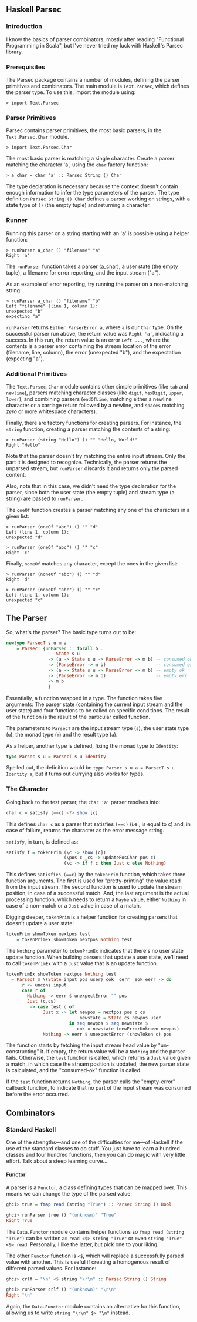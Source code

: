 ## Haskell Parsec

### Introduction

I know the basics of parser combinators, mostly after reading "Functional
Programming in Scala", but I've never tried my luck with Haskell's Parsec
library.

### Prerequisites

The Parsec package contains a number of modules, defining the parser
primitives and combinators.  The main module is `Text.Parsec`, which defines
the parser type.  To use this, import the module using:

```
> import Text.Parsec
```

### Parser Primitives

Parsec contains parser primitives, the most basic parsers, in the
`Text.Parsec.Char` module.

```
> import Text.Parsec.Char
```

The most basic parser is matching a single character.  Create a parser
matching the character 'a', using the `char` factory function:

```
> a_char = char 'a' :: Parsec String () Char
```

The type declaration is necessary because the context doesn't contain enough
information to infer the type parameters of the parser.  The type definition
`Parsec String () Char` defines a parser working on strings, with a state type
of `()` (the empty tuple) and returning a character.

### Runner

Running this parser on a string starting with an 'a' is possible using a
helper function:

```
> runParser a_char () "filename" "a"
Right 'a'
```

The `runParser` function takes a parser (a_char), a user state (the empty
tuple), a filename for error reporting, and the input stream ("a").

As an example of error reporting, try running the parser on a non-matching
string:

```
> runParser a_char () "filename" "b"
Left "filename" (line 1, column 1):
unexpected "b"
expecting "a"
```

`runParser` returns `Either ParserError a`, where `a` is our `Char` type.  On
the successful parser run above, the return value was `Right 'a'`, indicating
a success.  In this run, the return value is an error `Left ...`, where the
contents is a parser error containing the stream location of the error
(filename, line, column), the error (unexpected "b"), and the expectation
(expecting "a").

### Additional Primitives

The `Text.Parsec.Char` module contains other simple primitives (like `tab` and
`newline`), parsers matching character classes (like `digit`, `hexDigit`,
`upper`, `lower`), and combining parsers (`endOfLine`, matching either a
newline character or a carriage return followed by a newline, and `spaces`
matching _zero_ or more whitespace characters).

Finally, there are factory functions for creating parsers.  For instance, the
`string` function, creating a parser matching the contents of a string:

```
> runParser (string "Hello") () "" "Hello, World!"
Right "Hello"
```

Note that the parser doesn't try matching the entire input stream.  Only the
part it is designed to recognize.  Technically, the parser returns the
unparsed stream, but `runParser` discards it and returns only the parsed
content.

Also, note that in this case, we didn't need the type declaration for the
parser, since both the user state (the empty tuple) and stream type (a
string) are passed to `runParser`.

The `oneOf` function creates a parser matching any one of the characters in a
given list:

```
> runParser (oneOf "abc") () "" "d"
Left (line 1, column 1):
unexpected "d"

> runParser (oneOf "abc") () "" "c"
Right 'c'
```

Finally, `noneOf` matches any character, except the ones in the given list:

```
> runParser (noneOf "abc") () "" "d"
Right 'd'

> runParser (noneOf "abc") () "" "c"
Left (line 1, column 1):
unexpected "c"
```

## The Parser

So, what's the parser?  The basic type turns out to be:

```Haskell
newtype ParsecT s u m a
    = ParsecT {unParser :: forall b .
                   State s u
                -> (a -> State s u -> ParseError -> m b) -- consumed ok
                -> (ParseError -> m b)                   -- consumed err
                -> (a -> State s u -> ParseError -> m b) -- empty ok
                -> (ParseError -> m b)                   -- empty err
                -> m b
                }
```

Essentially, a function wrapped in a type.  The function takes five arguments:
The parser state (containing the current input stream and the user state) and
four functions to be called on specific conditions.  The result of the
function is the result of the particular called function.

The parameters to `ParsecT` are the input stream type (`s`), the user state
type (`u`), the monad type (`m`) and the result type (`a`).

As a helper, another type is defined, fixing the monad type to `Identity`:

```Haskell
type Parsec s u = ParsecT s u Identity
```

Spelled out, the definition would be `type Parsec s u a = ParsecT s u Identity
a`, but it turns out currying also works for types.

### The Character

Going back to the test parser, the `char 'a'` parser resolves into:

```Haskell
char c = satisfy (==c) <?> show [c]
```

This defines `char c` as a parser that satisfies `(==c)` (i.e., is equal to c)
and, in case of failure, returns the character as the error message string.

`satisfy`, in turn, is defined as:

```Haskell
satisfy f = tokenPrim (\c -> show [c])
                      (\pos c _cs -> updatePosChar pos c)
                      (\c -> if f c then Just c else Nothing)
```

This defines `satisfies (==c)` by the `tokenPrim` function, which takes three
function arguments.  The first is used for "pretty-printing" the value read
from the input stream.  The second function is used to update the stream
position, in case of a successful match.  And, the last argument is the actual
processing function, which needs to return a `Maybe` value, either `Nothing`
in case of a non-match or a `Just` value in case of a match.

Digging deeper, `tokenPrim` is a helper function for creating parsers that
doesn't update a user state:

```Haskell
tokenPrim showToken nextpos test
    = tokenPrimEx showToken nextpos Nothing test
```

The `Nothing` parameter to `tokenPrimEx` indicates that there's no user state
update function.  When building parsers that update a user state, we'll need
to call `tokenPrimEx` with a `Just` value that is an update function.

```Haskell
tokenPrimEx showToken nextpos Nothing test
  = ParsecT $ \(State input pos user) cok _cerr _eok eerr -> do
      r <- uncons input
      case r of
        Nothing -> eerr $ unexpectError "" pos
        Just (c,cs)
         -> case test c of
              Just x -> let newpos = nextpos pos c cs
                            newstate = State cs newpos user
                        in seq newpos $ seq newstate $
                           cok x newstate (newErrorUnknown newpos)
              Nothing -> eerr $ unexpectError (showToken c) pos
```

The function starts by fetching the input stream head value by
"un-constructing" it.  If empty, the return value will be a `Nothing` and the
parser fails.  Otherwise, the `test` function is called, which returns
a `Just` value given a match, in which case the stream position is updated,
the new parser state is calculated, and the "consumed-ok" function is called.

If the `test` function returns `Nothing`, the parser calls the "empty-error"
callback function, to indicate that no part of the input stream was consumed
before the error occurred.

## Combinators

### Standard Haskell

One of the strengths—and one of the difficulties for me—of Haskell if the use
of the standard classes to do stuff.  You just have to learn a hundred classes
and four hundred functions, then you can do magic with very little effort.
Talk about a steep learning curve...

#### Functor

A parser is a `Functor`, a class defining types that can be mapped over.
This means we can change the type of the parsed value:

```Haskell
ghci> true = fmap read (string "True") :: Parsec String () Bool

ghci> runParser true () "(unknown)" "True"
Right True
```

The `Data.Functor` module contains helper functions so `fmap read (string "True")`
can be written as `read <$> string "True"` or even `string "True" <&> read`.
Personally, I like the latter, but pick one to your liking.

The other `Functor` function is `<$`, which will replace a successfully parsed
value with another.  This is useful if creating a homogenous result of
different parsed values.  For instance:

```Haskell
ghci> crlf = "\n" <$ string "\r\n" :: Parsec String () String

ghci> runParser crlf () "(unknown)" "\r\n"
Right "\n"
```

Again, the `Data.Functor` module contains an alternative for this function,
allowing us to write `string "\r\n" $> "\n"` instead.
